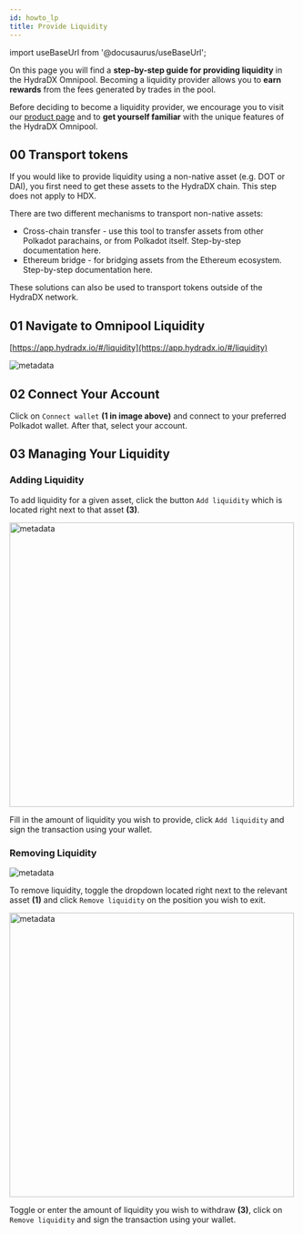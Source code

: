```yaml
---
id: howto_lp
title: Provide Liquidity
---
```


import useBaseUrl from '@docusaurus/useBaseUrl';

On this page you will find a **step-by-step guide for providing liquidity** in the HydraDX Omnipool. Becoming a liquidity provider allows you to **earn rewards** from the fees generated by trades in the pool.

Before deciding to become a liquidity provider, we encourage you to visit our [product page](/) and to **get yourself familiar** with the unique features of the HydraDX Omnipool.

## 00 Transport tokens
If you would like to provide liquidity using a non-native asset (e.g. DOT or DAI), you first need to get these assets to the HydraDX chain. This step does not apply to HDX.

There are two different mechanisms to transport non-native assets:
* Cross-chain transfer - use this tool to transfer assets from other Polkadot parachains, or from Polkadot itself. Step-by-step documentation here.
* Ethereum bridge - for bridging assets from the Ethereum ecosystem. Step-by-step documentation here.

These solutions can also be used to transport tokens outside of the HydraDX network.

## 01 Navigate to Omnipool Liquidity
[https://app.hydradx.io/#/liquidity](https://app.hydradx.io/#/liquidity)

<div style={{textAlign: 'center'}}>
  <img alt="metadata" src={useBaseUrl('/howto_lp/lp_screen.jpg')} />
</div>

## 02 Connect Your Account
Click on `Connect wallet` **(1 in image above)** and connect to your preferred Polkadot wallet. After that, select your account.

## 03 Managing Your Liquidity

### Adding Liquidity
To add liquidity for a given asset, click the button `Add liquidity` which is located right next to that asset **(3)**.

<div style={{textAlign: 'center'}}>
  <img alt="metadata" src={useBaseUrl('/howto_lp/add.jpg')} width="500px" />
</div>

Fill in the amount of liquidity you wish to provide, click `Add liquidity` and sign the transaction using your wallet.

### Removing Liquidity
<div style={{textAlign: 'center'}}>
  <img alt="metadata" src={useBaseUrl('/howto_lp/remove_1.jpg')} />
</div>

To remove liquidity, toggle the dropdown located right next to the relevant asset **(1)** and click `Remove liquidity` on the position you wish to exit.

<div style={{textAlign: 'center'}}>
  <img alt="metadata" src={useBaseUrl('/howto_lp/remove_2.jpg')} width="500px" />
</div>

Toggle or enter the amount of liquidity you wish to withdraw **(3)**, click on `Remove liquidity` and sign the transaction using your wallet.
